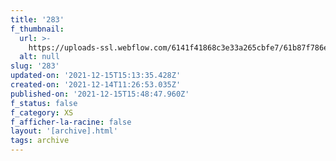 ```yaml
---
title: '283'
f_thumbnail:
  url: >-
    https://uploads-ssl.webflow.com/6141f41868c3e33a265cbfe7/61b87f786ecdaf13bd2a8ce4_283.jpg
  alt: null
slug: '283'
updated-on: '2021-12-15T15:13:35.428Z'
created-on: '2021-12-14T11:26:53.035Z'
published-on: '2021-12-15T15:48:47.960Z'
f_status: false
f_category: XS
f_afficher-la-racine: false
layout: '[archive].html'
tags: archive
---
```



